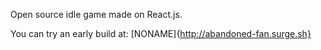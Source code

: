 Open source idle game made on React.js. 

You can try an early build at:
[NONAME]{http://abandoned-fan.surge.sh}
